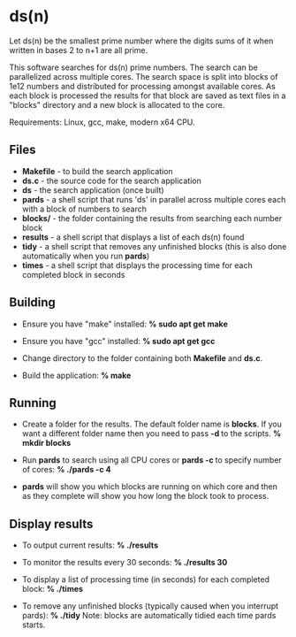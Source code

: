 # ds(n)
Let ds(n) be the smallest prime number where the digits sums of it when written in bases 2 to n+1 are all prime.

This software searches for ds(n) prime numbers. The search can be parallelized across multiple cores.
The search space is split into blocks of 1e12 numbers and distributed for processing amongst available cores.
As each block is processed the results for that block are saved as text files in a "blocks" directory and a new block is allocated to the core.

Requirements:
Linux, gcc, make, modern x64 CPU.


## Files
* **Makefile** - to build the search application
* **ds.c**     - the source code for the search application
* **ds**       - the search application (once built)
* **pards**    - a shell script that runs 'ds' in parallel across multiple cores each with a block of numbers to search
* **blocks/**  - the folder containing the results from searching each number block
* **results**  - a shell script that displays a list of each ds(n) found
* **tidy**     - a shell script that removes any unfinished blocks (this is also done automatically when you run **pards**)
* **times**    - a shell script that displays the processing time for each completed block in seconds


## Building
* Ensure you have "make" installed: 
**% sudo apt get make**

* Ensure you have "gcc" installed:
**% sudo apt get gcc**

* Change directory to the folder containing both **Makefile** and **ds.c**.

* Build the application:
**% make**


## Running
* Create a folder for the results. The default folder name is **blocks**. If you want a different folder name then you need to pass **-d <folder>** to the scripts.
**% mkdir blocks**

* Run **pards** to search using all CPU cores or **pards -c <number>** to specify number of cores:
**% ./pards -c 4**

* **pards** will show you which blocks are running on which core and then as they complete will show you how long the block took to process.


## Display results
* To output current results:
**% ./results**

* To monitor the results every 30 seconds:
**% ./results 30**

* To display a list of processing time (in seconds) for each completed block:
**% ./times**


* To remove any unfinished blocks (typically caused when you interrupt pards):
**% ./tidy**
Note: blocks are automatically tidied each time pards starts.

